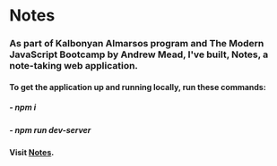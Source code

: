# Notes

### As part of Kalbonyan Almarsos program and The Modern JavaScript Bootcamp by Andrew Mead, I've built, Notes, a note-taking web application. 

#### To get the application up and running locally, run these commands:
##### - npm i
##### - npm run dev-server

#### Visit [Notes](https://abdelsattar-notes.netlify.app/).
